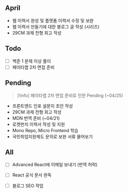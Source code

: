 ## April
- 웹 이력서 완성 및 플랫폼 이력서 수정 및 보완
- 웹 이력서 만들기에 대한 블로그 글 작성 (시리즈)
- 29CM 과제 전형 회고 작성

## Todo
- [ ] 백준 1 문제 이상 풀이
- [ ] 페이타랩 2차 면접 준비

## Pending

> [!info] 페이타랩 2차 면접 준비로 인한 Pending (~04/25)

- 프론트엔드 인포 설문지 초안 작성
-  29CM 과제 전형 회고 작성
- MDN 번역 준비 (~04/21)
- 로켓펀치 이력서 작성 및 지원
- Mono Repo, Micro Frontend 학습
- 국민취업지원제도 문의로 보완 서류 물어보기

## All
- [ ] Advanced React에 이메일 보내기 (번역 허락)
- [ ] React 공식 문서 완독
- [ ] 블로그 SEO 작업

